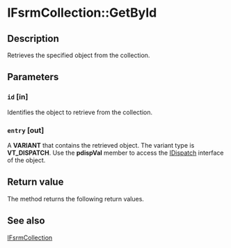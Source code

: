 # IFsrmCollection::GetById

## Description

Retrieves the specified object from the collection.

## Parameters

### `id` [in]

Identifies the object to retrieve from the collection.

### `entry` [out]

A **VARIANT** that contains the retrieved object. The variant type is **VT_DISPATCH**. Use the **pdispVal** member to access the [IDispatch](https://learn.microsoft.com/previous-versions/windows/desktop/api/oaidl/nn-oaidl-idispatch) interface of the object.

## Return value

The method returns the following return values.

## See also

[IFsrmCollection](https://learn.microsoft.com/previous-versions/windows/desktop/api/fsrm/nn-fsrm-ifsrmcollection)